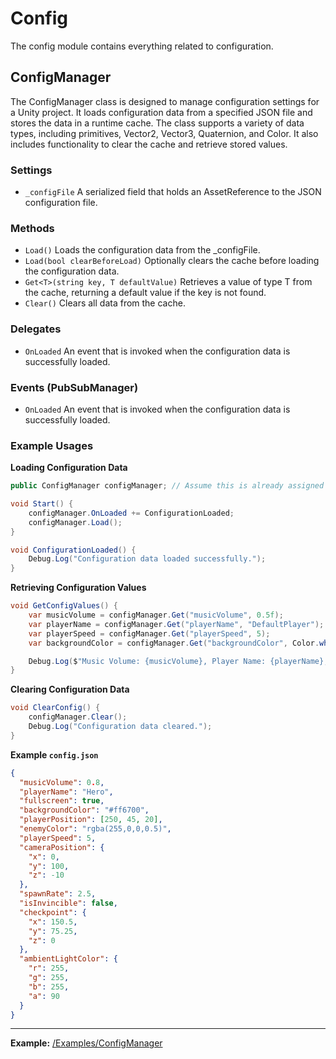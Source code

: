 # Config

The config module contains everything related to configuration.

## ConfigManager

The ConfigManager class is designed to manage configuration settings for a Unity project. It loads configuration data from a specified JSON file and stores the data in a runtime cache. The class supports a variety of data types, including primitives, Vector2, Vector3, Quaternion, and Color. It also includes functionality to clear the cache and retrieve stored values.

### Settings

- `_configFile` A serialized field that holds an AssetReference to the JSON configuration file.

### Methods

- `Load()` Loads the configuration data from the _configFile.
- `Load(bool clearBeforeLoad)` Optionally clears the cache before loading the configuration data.
- `Get<T>(string key, T defaultValue)` Retrieves a value of type T from the cache, returning a default value if the key is not found.
- `Clear()` Clears all data from the cache.

### Delegates

- `OnLoaded` An event that is invoked when the configuration data is successfully loaded.

### Events (PubSubManager)

- `OnLoaded` An event that is invoked when the configuration data is successfully loaded.

### Example Usages

**Loading Configuration Data**

```csharp
public ConfigManager configManager; // Assume this is already assigned through the inspector or elsewhere

void Start() {
    configManager.OnLoaded += ConfigurationLoaded;
    configManager.Load();
}

void ConfigurationLoaded() {
    Debug.Log("Configuration data loaded successfully.");
}
```

**Retrieving Configuration Values**

```csharp
void GetConfigValues() {
    var musicVolume = configManager.Get("musicVolume", 0.5f);
    var playerName = configManager.Get("playerName", "DefaultPlayer");
    var playerSpeed = configManager.Get("playerSpeed", 5);
    var backgroundColor = configManager.Get("backgroundColor", Color.white);

    Debug.Log($"Music Volume: {musicVolume}, Player Name: {playerName}, Player Speed: {playerSpeed}, Background Color: {backgroundColor}");
}
```

**Clearing Configuration Data**

```csharp
void ClearConfig() {
    configManager.Clear();
    Debug.Log("Configuration data cleared.");
}
```

**Example `config.json`**

```json
{
  "musicVolume": 0.8,
  "playerName": "Hero",
  "fullscreen": true,
  "backgroundColor": "#ff6700",
  "playerPosition": [250, 45, 20],
  "enemyColor": "rgba(255,0,0,0.5)",
  "playerSpeed": 5,
  "cameraPosition": {
    "x": 0,
    "y": 100,
    "z": -10
  },
  "spawnRate": 2.5,
  "isInvincible": false,
  "checkpoint": {
    "x": 150.5,
    "y": 75.25,
    "z": 0
  },
  "ambientLightColor": {
    "r": 255,
    "g": 255,
    "b": 255,
    "a": 90
  }
}
```

---

**Example:** [/Examples/ConfigManager](/Examples/ConfigManager)
